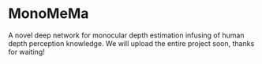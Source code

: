 # MonoMeMa
A novel deep network for monocular depth estimation infusing of human depth perception knowledge. We will upload the entire project soon, thanks for waiting!
 

